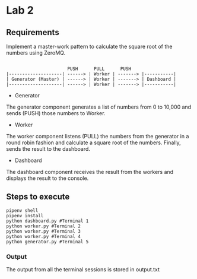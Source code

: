 # Lab 2

## Requirements

Implement a master-work pattern to calculate the square root of the numbers using ZeroMQ.

```

                       PUSH      PULL      PUSH 
|--------------------| ------> | Worker | -------> |-----------|
| Generator (Master) | ------> | Worker | -------> | Dashboard |
|--------------------| ------> | Worker | -------> |-----------|

```

* Generator

The generator component generates a list of numbers from 0 to 10,000 and sends (PUSH) those numbers to Worker.


* Worker

The worker component listens (PULL) the numbers from the generator in a round robin fashion and calculate a square root of the numbers. Finally, sends the result to the dashboard.


* Dashboard

The dashboard component receives the result from the workers and displays the result to the console.

## Steps to execute

```
pipenv shell
pipenv install
python dashboard.py #Terminal 1
python worker.py #Terminal 2
python worker.py #Terminal 3
python worker.py #Terminal 4
python generator.py #Terminal 5
```

### Output

The output from all the terminal sessions is stored in output.txt
